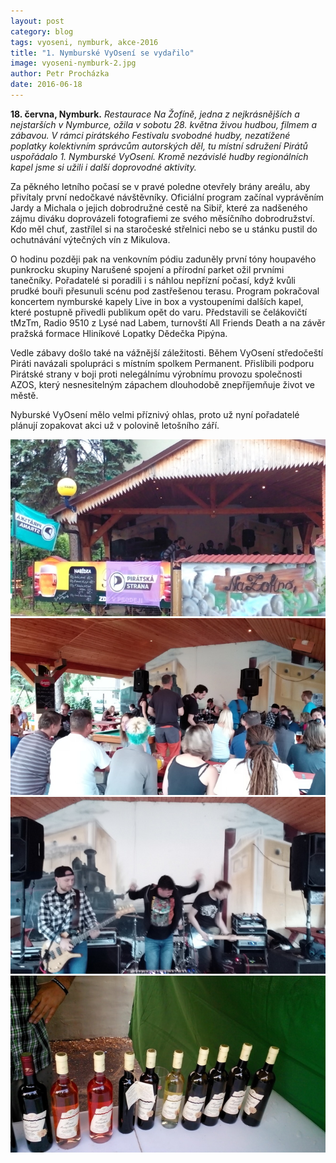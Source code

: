 ```yaml
---
layout: post
category: blog
tags: vyoseni, nymburk, akce-2016
title: "1. Nymburské VyOsení se vydařilo"
image: vyoseni-nymburk-2.jpg
author: Petr Procházka
date: 2016-06-18
---
```


**18. června, Nymburk.** *Restaurace Na Žofíně, jedna z nejkrásnějších a nejstarších v Nymburce, ožila v sobotu 28. května živou hudbou, filmem a zábavou. V rámci pirátského Festivalu svobodné hudby, nezatížené poplatky kolektivním správcům autorských děl, tu místní sdružení Pirátů uspořádalo 1. Nymburské VyOsení. Kromě nezávislé hudby regionálních kapel jsme si užili i další doprovodné aktivity.*

Za pěkného letního počasí se v pravé poledne otevřely brány areálu, aby přivítaly první nedočkavé návštěvníky. Oficiální program začínal vyprávěním Jardy a Michala o jejich dobrodružné cestě na Sibiř, které za nadšeného zájmu diváku doprovázeli fotografiemi ze svého měsíčního dobrodružství. Kdo měl chuť, zastřílel si na staročeské střelnici nebo se u stánku pustil do ochutnávání výtečných vín z Mikulova.

O hodinu později pak na venkovním pódiu zaduněly první tóny houpavého punkrocku skupiny Narušené spojení a přírodní parket ožil prvními tanečníky. Pořadatelé si poradili i s náhlou nepřízní počasí, když kvůli prudké bouři přesunuli scénu pod zastřešenou terasu. Program pokračoval koncertem nymburské kapely Live in box a vystoupeními dalších kapel, které postupně přivedli publikum opět do varu. Představili se čelákovičtí tMzTm, Radio 9510 z Lysé nad Labem, turnovští All Friends Death a na závěr pražská formace Hliníkové Lopatky Dědečka Pipýna.

Vedle zábavy došlo také na vážnější záležitosti. Během VyOsení středočeští Piráti navázali spolupráci s místním spolkem Permanent. Přislíbili podporu Pirátské strany v boji proti nelegálnímu výrobnímu provozu společnosti AZOS, který nesnesitelným zápachem dlouhodobě znepříjemňuje život ve městě.

Nyburské VyOsení mělo velmi příznivý ohlas, proto už nyní pořadatelé plánují zopakovat akci už v polovině letošního září.

![Fotky z VyOsení](/assets/img/posts/IMG_20160528_182253.jpg)
![Fotky z VyOsení](/assets/img/posts/IMG_20160528_182041.jpg)
![Fotky z VyOsení](/assets/img/posts/IMG_20160528_192846.jpg)
![Fotky z VyOsení](/assets/img/posts/IMG_20160528_195907.jpg)
